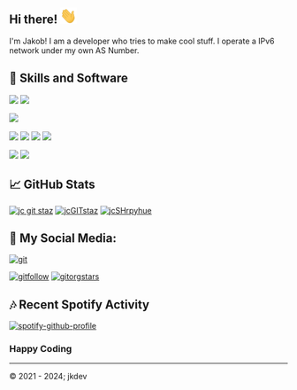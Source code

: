 ## Hi there! <img src="https://github.com/jkampich1411/jkampich1411/blob/main/gif/wave.gif" width="30px">

I'm Jakob! I am a developer who tries to make cool stuff. I operate a IPv6 network under my own AS Number.

## 🔧 Skills and Software
![](https://img.shields.io/badge/OS-Linux-informational?style=for-the-badge&logo=linux&logoColor=white&color=yellowgreen)
![](https://img.shields.io/badge/OS-Windows-informational?style=for-the-badge&logo=windows&logoColor=white&color=blue)

[![](https://img.shields.io/badge/Editor-Visual_Studio_Code-informational?style=for-the-badge&logo=visual-studio-code&logoColor=white&color=blueviolet)](#)

[![](https://img.shields.io/badge/Code-JavaScript-informational?style=for-the-badge&logo=javascript&logoColor=white&color=green)](#)
[![](https://img.shields.io/badge/Code-TypeScript-informational?style=for-the-badge&logo=typescript&logoColor=white&color=blue)](#)
[![](https://img.shields.io/badge/Code-Python-informational?style=for-the-badge&logo=python&logoColor=white&color=yellow)](#)
[![](https://img.shields.io/badge/Code-Kotlin-informational?style=for-the-badge&logo=kotlin&logoColor=white&color=purple)](#)

![](https://img.shields.io/badge/Shell-Bash-informational?style=for-the-badge&logo=gnu-bash&logoColor=white&color=success)
![](https://img.shields.io/badge/Shell-CMD-informational?style=for-the-badge&logo=gnu-bash&logoColor=white&color=blueviolet)

## &#x1f4c8; GitHub Stats
[![jc git staz](https://github-readme-stats.vercel.app/api?username=jkampich1411&show_icons=true&theme=synthwave&hide_border=true&count_private=true)](https://jkdev.io)
[![jcGITstaz](https://github-readme-stats.vercel.app/api/top-langs/?username=jkampich1411&theme=synthwave&hide_border=true&langs_count=3&exclude-repo=jcquest_bs)](https://jkdev.io)
[![jcSHrpyhue](https://github-readme-stats.vercel.app/api/pin/?username=jkampich1411&repo=pyhue&show_owner=true&theme=synthwave&hide_border=true)](https://github.com/jkampich1411/pyhue)

## 📱 My Social Media:
[![git](https://img.shields.io/badge/github-%2324292e.svg?&style=for-the-badge&logo=github&logoColor=white)]([4])

[![gitfollow](https://img.shields.io/github/followers/jkampich1411?logo=github&style=for-the-badge)](https://jkdev.io)
[![gitorgstars](https://img.shields.io/github/stars/jkdev-io?label=Org%20Stars&logo=github&style=for-the-badge)](https://jkdev.io)

## 🎶 Recent Spotify Activity
[![spotify-github-profile](https://spotify-github-profile.vercel.app/api/view?uid=31tu5zsz52b6xy5t4ucml56cvlzm&cover_image=true&theme=novatorem&show_offline=false&background_color=000000&interchange=false&bar_color=53b14f&bar_color_cover=false)](https://spotify-github-profile.vercel.app/api/view?uid=31tu5zsz52b6xy5t4ucml56cvlzm&redirect=true)

### Happy Coding
***

© 2021 - 2024; jkdev

<!--LINX-->
[4]: https://github.com/jkdev-io


<!--
**jkampich1411/jkampich1411** is a ✨ _special_ ✨ repository because its `README.md` (this file) appears on your GitHub profile.
-->
